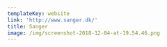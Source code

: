 ```yaml
---
templateKey: website
link: 'http://www.sanger.dk/'
title: Sanger
image: /img/screenshot-2018-12-04-at-19.54.46.png
---
```


